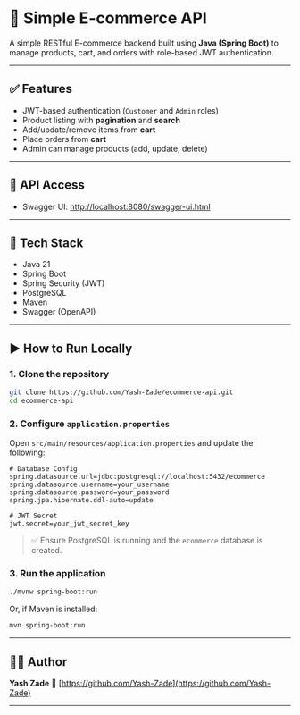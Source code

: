 # 🛒 Simple E-commerce API

A simple RESTful E-commerce backend built using **Java (Spring Boot)** to manage products, cart, and orders with role-based JWT authentication.

---

## ✅ Features

* JWT-based authentication (`Customer` and `Admin` roles)
* Product listing with **pagination** and **search**
* Add/update/remove items from **cart**
* Place orders from **cart**
* Admin can manage products (add, update, delete)

---

## 🧪 API Access

* Swagger UI: [http://localhost:8080/swagger-ui.html](http://localhost:8080/swagger-ui.html)

---

## 🚀 Tech Stack

* Java 21
* Spring Boot
* Spring Security (JWT)
* PostgreSQL
* Maven
* Swagger (OpenAPI)

---

## ▶️ How to Run Locally

### 1. Clone the repository

```bash
git clone https://github.com/Yash-Zade/ecommerce-api.git
cd ecommerce-api
```

### 2. Configure `application.properties`

Open `src/main/resources/application.properties` and update the following:

```properties
# Database Config
spring.datasource.url=jdbc:postgresql://localhost:5432/ecommerce
spring.datasource.username=your_username
spring.datasource.password=your_password
spring.jpa.hibernate.ddl-auto=update

# JWT Secret
jwt.secret=your_jwt_secret_key
```

> ✅ Ensure PostgreSQL is running and the `ecommerce` database is created.

### 3. Run the application

```bash
./mvnw spring-boot:run
```

Or, if Maven is installed:

```bash
mvn spring-boot:run
```

---

## 🙋‍♂️ Author

**Yash Zade**
🔗 [https://github.com/Yash-Zade](https://github.com/Yash-Zade)

---
